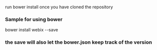 run bower install once you have cloned the repository


### Sample for using bower

bower install webix --save  

### the save will also let the bower.json keep track of the version
